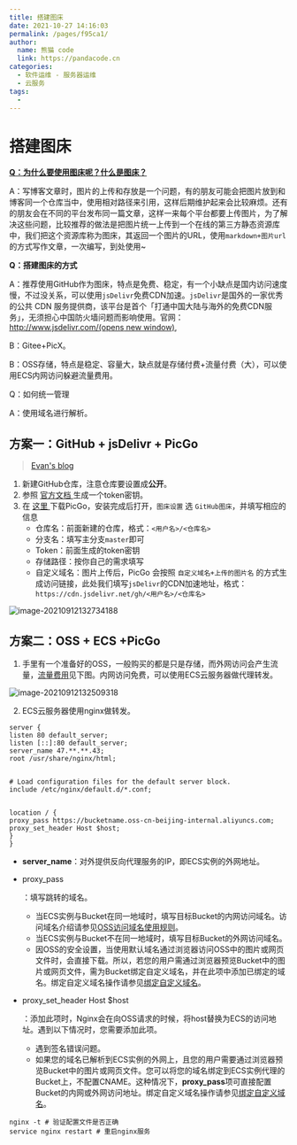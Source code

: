 ```yaml
---
title: 搭建图床
date: 2021-10-27 14:16:03
permalink: /pages/f95ca1/
author: 
  name: 熊猫 code
  link: https://pandacode.cn
categories: 
  - 软件运维 - 服务器运维
  - 云服务
tags: 
  - 
---
```


# 搭建图床

[**Q：为什么要使用图床呢？什么是图床？**](https://xugaoyi.com/pages/a5f73af5185fdf0a/#%E5%89%8D%E8%A8%80)

A：写博客文章时，图片的上传和存放是一个问题，有的朋友可能会把图片放到和博客同一个仓库当中，使用相对路径来引用，这样后期维护起来会比较麻烦。还有的朋友会在不同的平台发布同一篇文章，这样一来每个平台都要上传图片，为了解决这些问题，比较推荐的做法是把图片统一上传到一个在线的第三方静态资源库中，我们把这个资源库称为图床，其返回一个图片的URL，使用`markdown+图片url`的方式写作文章，一次编写，到处使用~

**Q：搭建图床的方式**

A：推荐使用GitHub作为图床，特点是免费、稳定，有一个小缺点是国内访问速度慢，不过没关系，可以使用`jsDelivr`免费CDN加速。`jsDelivr`是国外的一家优秀的公共 CDN 服务提供商，该平台是首个「打通中国大陆与海外的免费CDN服务」，无须担心中国防火墙问题而影响使用。官网：[http://www.jsdelivr.com/(opens new window)](http://www.jsdelivr.com/),

B：Gitee+PicX。

B：OSS存储，特点是稳定、容量大，缺点就是存储付费+流量付费（大），可以使用ECS内网访问躲避流量费用。

Q：如何统一管理

A：使用域名进行解析。

## 方案一：GitHub + jsDelivr + PicGo

> [Evan's blog](https://xugaoyi.com/pages/a5f73af5185fdf0a/)

1. 新建GitHub仓库，注意仓库要设置成**公开**。
2. 参照 [官方文档 ](https://help.github.com/en/github/authenticating-to-github/creating-a-personal-access-token-for-the-command-line)生成一个token密钥。
3. 在 [这里 ](https://github.com/Molunerfinn/picgo/releases)下载PicGo，安装完成后打开，`图床设置` 选 `GitHub图床`，并填写相应的信息
   - 仓库名：前面新建的仓库，格式：`<用户名>/<仓库名>`
   - 分支名：填写主分支`master`即可
   - Token：前面生成的token密钥
   - 存储路径：按你自己的需求填写
   - 自定义域名：图片上传后，PicGo 会按照 `自定义域名+上传的图片名` 的方式生成访问链接，此处我们填写`jsDelivr`的CDN加速地址，格式：`https://cdn.jsdelivr.net/gh/<用户名>/<仓库名>`

![image-20210912132734188](https://gitee.com/guoshunfa/panda-files/raw/master//blog/202109121328260.png)

## 方案二：OSS + ECS +PicGo

1. 手里有一个准备好的OSS，一般购买的都是只是存储，而外网访问会产生流量，[流量费用](https://www.aliyun.com/price/product?spm=a2c4g.11186623.0.0.6eb32845s433Ab#/oss/detail/ossbag)见下图。内网访问免费，可以使用ECS云服务器做代理转发。

![image-20210912132509318](https://gitee.com/guoshunfa/panda-files/raw/master//blog/202109121325802.png)

2. ECS云服务器使用nginx做转发。

```
server {
listen 80 default_server;
listen [::]:80 default_server;
server_name 47.**.**.43; 
root /usr/share/nginx/html;


# Load configuration files for the default server block.
include /etc/nginx/default.d/*.conf;


location / {
proxy_pass https://bucketname.oss-cn-beijing-internal.aliyuncs.com; 
proxy_set_header Host $host; 
}
}
```

- **server_name**：对外提供反向代理服务的IP，即ECS实例的外网地址。

- proxy_pass

  ：填写跳转的域名。

  - 当ECS实例与Bucket在同一地域时，填写目标Bucket的内网访问域名。访问域名介绍请参见[OSS访问域名使用规则](https://help.aliyun.com/document_detail/31834.htm#concept-hh2-4tv-tdb)。
  - 当ECS实例与Bucket不在同一地域时，填写目标Bucket的外网访问域名。
  - 因OSS的安全设置，当使用默认域名通过浏览器访问OSS中的图片或网页文件时，会直接下载。所以，若您的用户需通过浏览器预览Bucket中的图片或网页文件，需为Bucket绑定自定义域名，并在此项中添加已绑定的域名。绑定自定义域名操作请参见[绑定自定义域名](https://help.aliyun.com/document_detail/31902.htm#concept-ozw-m2r-5fb)。

- proxy_set_header Host $host

  ：添加此项时，Nginx会在向OSS请求的时候，将host替换为ECS的访问地址。遇到以下情况时，您需要添加此项。

  - 遇到签名错误问题。
  - 如果您的域名已解析到ECS实例的外网上，且您的用户需要通过浏览器预览Bucket中的图片或网页文件。您可以将您的域名绑定到ECS实例代理的Bucket上，不配置CNAME。这种情况下，**proxy_pass**项可直接配置Bucket的内网或外网访问地址。绑定自定义域名操作请参见[绑定自定义域名](https://help.aliyun.com/document_detail/31902.htm#concept-ozw-m2r-5fb)。

```shell
nginx -t # 验证配置文件是否正确
service nginx restart # 重启nginx服务
```

